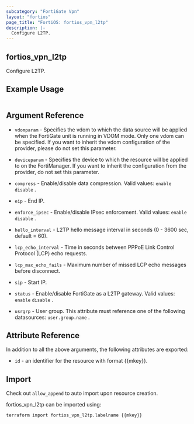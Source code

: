 ```yaml
---
subcategory: "FortiGate Vpn"
layout: "fortios"
page_title: "FortiOS: fortios_vpn_l2tp"
description: |-
  Configure L2TP.
---
```


## fortios_vpn_l2tp
Configure L2TP.

## Example Usage

```hcl

```

## Argument Reference
* `vdomparam` - Specifies the vdom to which the data source will be applied when the FortiGate unit is running in VDOM mode. Only one vdom can be specified. If you want to inherit the vdom configuration of the provider, please do not set this parameter.
* `deviceparam` - Specifies the device to which the resource will be applied to on the FortiManager. If you want to inherit the configuration from the provider, do not set this parameter.

* `compress` - Enable/disable data compression. Valid values: `enable` `disable` .
* `eip` - End IP.
* `enforce_ipsec` - Enable/disable IPsec enforcement. Valid values: `enable` `disable` .
* `hello_interval` - L2TP hello message interval in seconds (0 - 3600 sec, default = 60).
* `lcp_echo_interval` - Time in seconds between PPPoE Link Control Protocol (LCP) echo requests.
* `lcp_max_echo_fails` - Maximum number of missed LCP echo messages before disconnect.
* `sip` - Start IP.
* `status` - Enable/disable FortiGate as a L2TP gateway. Valid values: `enable` `disable` .
* `usrgrp` - User group. This attribute must reference one of the following datasources: `user.group.name` .

## Attribute Reference

In addition to all the above arguments, the following attributes are exported:
* `id` - an identifier for the resource with format {{mkey}}.

## Import

Check out `allow_append` to auto import upon resource creation.

fortios_vpn_l2tp can be imported using:
```sh
terraform import fortios_vpn_l2tp.labelname {{mkey}}
```
